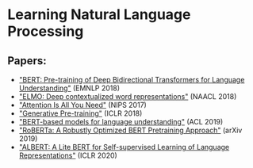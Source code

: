 # Learning Natural Language Processing


## Papers:

- ["BERT: Pre-training of Deep Bidirectional Transformers for Language Understanding"](https://arxiv.org/abs/1810.04805) (EMNLP 2018)
- ["ELMO: Deep contextualized word representations"](https://arxiv.org/abs/1802.05365) (NAACL 2018)
- ["Attention Is All You Need"](https://arxiv.org/abs/1706.03762) (NIPS 2017)
- ["Generative Pre-training"](https://arxiv.org/abs/1711.09534) (ICLR 2018)
- ["BERT-based models for language understanding"](https://arxiv.org/abs/1908.08962) (ACL 2019)
- ["RoBERTa: A Robustly Optimized BERT Pretraining Approach"](https://arxiv.org/abs/1907.11692) (arXiv 2019)
- ["ALBERT: A Lite BERT for Self-supervised Learning of Language Representations"](https://arxiv.org/abs/1909.11942) (ICLR 2020)
